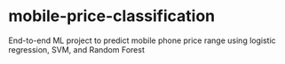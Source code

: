 # mobile-price-classification
End-to-end ML project to predict mobile phone price range using logistic regression, SVM, and Random Forest
